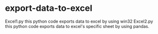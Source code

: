 # export-data-to-excel
Excel1.py this python code  exports data to excel by using win32
Excel2.py this python code exports data to excel's specific sheet by using pandas.
